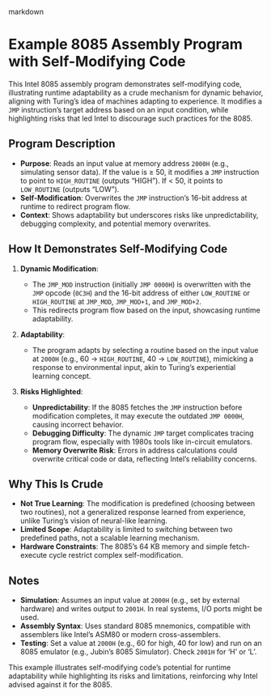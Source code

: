 markdown
# Example 8085 Assembly Program with Self-Modifying Code

This Intel 8085 assembly program demonstrates self-modifying code, illustrating runtime adaptability as a crude mechanism for dynamic behavior, aligning with Turing’s idea of machines adapting to experience. It modifies a `JMP` instruction’s target address based on an input condition, while highlighting risks that led Intel to discourage such practices for the 8085.

## Program Description
- **Purpose**: Reads an input value at memory address `2000H` (e.g., simulating sensor data). If the value is ≥ 50, it modifies a `JMP` instruction to point to `HIGH_ROUTINE` (outputs “HIGH”). If < 50, it points to `LOW_ROUTINE` (outputs “LOW”).
- **Self-Modification**: Overwrites the `JMP` instruction’s 16-bit address at runtime to redirect program flow.
- **Context**: Shows adaptability but underscores risks like unpredictability, debugging complexity, and potential memory overwrites.

## How It Demonstrates Self-Modifying Code
1. **Dynamic Modification**:
   - The `JMP_MOD` instruction (initially `JMP 0000H`) is overwritten with the `JMP` opcode (`0C3H`) and the 16-bit address of either `LOW_ROUTINE` or `HIGH_ROUTINE` at `JMP_MOD`, `JMP_MOD+1`, and `JMP_MOD+2`.
   - This redirects program flow based on the input, showcasing runtime adaptability.

2. **Adaptability**:
   - The program adapts by selecting a routine based on the input value at `2000H` (e.g., 60 → `HIGH_ROUTINE`, 40 → `LOW_ROUTINE`), mimicking a response to environmental input, akin to Turing’s experiential learning concept.

3. **Risks Highlighted**:
   - **Unpredictability**: If the 8085 fetches the `JMP` instruction before modification completes, it may execute the outdated `JMP 0000H`, causing incorrect behavior.
   - **Debugging Difficulty**: The dynamic `JMP` target complicates tracing program flow, especially with 1980s tools like in-circuit emulators.
   - **Memory Overwrite Risk**: Errors in address calculations could overwrite critical code or data, reflecting Intel’s reliability concerns.

## Why This Is Crude
- **Not True Learning**: The modification is predefined (choosing between two routines), not a generalized response learned from experience, unlike Turing’s vision of neural-like learning.
- **Limited Scope**: Adaptability is limited to switching between two predefined paths, not a scalable learning mechanism.
- **Hardware Constraints**: The 8085’s 64 KB memory and simple fetch-execute cycle restrict complex self-modification.

## Notes
- **Simulation**: Assumes an input value at `2000H` (e.g., set by external hardware) and writes output to `2001H`. In real systems, I/O ports might be used.
- **Assembly Syntax**: Uses standard 8085 mnemonics, compatible with assemblers like Intel’s ASM80 or modern cross-assemblers.
- **Testing**: Set a value at `2000H` (e.g., 60 for high, 40 for low) and run on an 8085 emulator (e.g., Jubin’s 8085 Simulator). Check `2001H` for ‘H’ or ‘L’.

This example illustrates self-modifying code’s potential for runtime adaptability while highlighting its risks and limitations, reinforcing why Intel advised against it for the 8085.
